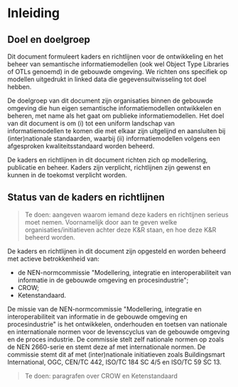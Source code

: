 # Inleiding
## Doel en doelgroep
Dit document formuleert kaders en richtlijnen voor de ontwikkeling en het beheer van semantische informatiemodellen (ook wel Object Type Libraries of OTLs genoemd) in de gebouwde omgeving. We richten ons specifiek op modellen uitgedrukt in linked data die gegevensuitwisseling tot doel hebben.

De doelgroep van dit document zijn organisaties binnen de gebouwde omgeving die hun eigen semantische informatiemodellen ontwikkelen en beheren, met name als het gaat om publieke informatiemodellen. Het doel van dit document is om (i) tot een uniform landschap van informatiemodellen te komen die met elkaar zijn uitgelijnd en aansluiten bij (inter)nationale standaarden, waarbij (ii) informatiemodellen volgens een afgesproken kwaliteitsstandaard worden beheerd.

De kaders en richtlijnen in dit document richten zich op modellering, publicatie en beheer. Kaders zijn verplicht, richtlijnen zijn gewenst en kunnen in de toekomst verplicht worden. 

## Status van de kaders en richtlijnen
> Te doen: aangeven waarom iemand deze kaders en richtijnen serieus moet nemen. Voornamelijk door aan te geven welke organisaties/initiatieven achter deze K&R staan, en hoe deze K&R beheerd worden.

De kaders en richtlijnen in dit document zijn opgesteld en worden beheerd met actieve betrokkenheid van:
- de NEN-normcommissie "Modellering, integratie en interoperabiliteit van informatie in de gebouwde omgeving en procesindustrie";
- CROW;
- Ketenstandaard.

De missie van de NEN-normcommissie "Modellering, integratie en interoperabiliteit van informatie in de gebouwde omgeving en procesindustrie" is het ontwikkelen, onderhouden en toetsen van nationale en internationale normen voor de levenscyclus van de gebouwde omgeving en de proces industrie. De commissie stelt zelf nationale normen op zoals de NEN 2660-serie en stemt deze af met internationale normen. De commissie stemt dit af met (inter)nationale initiatieven zoals Buildingsmart International, OGC, CEN/TC 442, ISO/TC 184 SC 4/5 en ISO/TC 59 SC 13.

<!--
Geonovum ontwikkelt en beheert geostandaarden en heeft het Raamwerk Geostandaarden opgesteld. Het raamwerk is richtinggevend voor het gebruik van standaarden binnen de Nederlandse geo-informatie infrastructuur. Het benoemt de internationale en nationale standaarden die voor Nederland binnen het geo-domein van toepassing zijn voor aansluiting met andere domeinen. Voor Nederlandse overheidsorganisaties is het daarmee de leidraad voor toe te passen geo-standaarden.
-->

> Te doen: paragrafen over CROW en Ketenstandaard

<!-- ## Leeswijzer
Dit document is als volgt opgebouwd:
- hoofdstuk 1 geeft achtergrondinformatie over de kaders en richtlijnen;
- hoofdstuk 2 beschrijft de (inter)nationale standaarden die als richtlijn zijn genomen voor het opstellen van de kaders en richtlijnen;
- hoofdstuk 3 beschrijft de kaders en richtlijnen;
- in hoofdstuk 4 worden de kaders en richtlijnen toegepast door middel van een voorbeeld. -->
